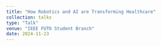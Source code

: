 ```yaml
---
title: "How Robotics and AI are Transforming Healthcare"
collection: talks
type: "Talk"
venue: "IEEE FUTO Student Branch"
date: 2024-11-23
---
```



